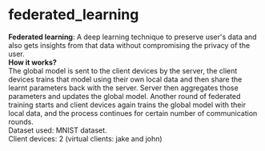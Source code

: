 # federated_learning
**Federated learning**: A deep learning technique to preserve user's data and also gets insights from that data without compromising the privacy of the user.</br>
**How it works?**</br>
The global model is sent to the client devices by the server, the client devices trains that model using their own local data and then share the learnt parameters
back with the server. Server then aggregates those parameters and updates the global model. Another round of federated training starts and client devices again trains
the global model with their local data, and the process continues for certain number of communication rounds.</br>
Dataset used: MNIST dataset.</br>
Client devices: 2 (virtual clients: jake and john)
